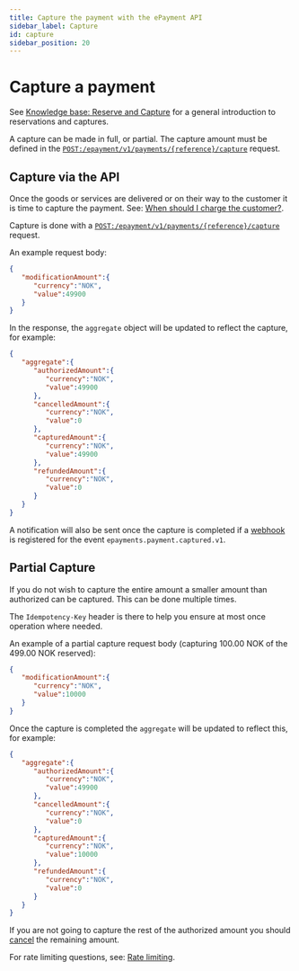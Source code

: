 ```yaml
---
title: Capture the payment with the ePayment API
sidebar_label: Capture
id: capture
sidebar_position: 20
---
```


# Capture a payment

See
[Knowledge base: Reserve and Capture](https://developer.vippsmobilepay.com/docs/knowledge-base/reserve-and-capture)
for a general introduction to reservations and captures.

A capture can be made in full, or partial.
The capture amount must be defined in the
[`POST:/epayment/v1/payments/{reference}/capture`][capture-payment-endpoint]
request.

## Capture via the API

Once the goods or services are delivered or on their way to the customer it is time to capture the payment.
See:
[When should I charge the customer?](https://developer.vippsmobilepay.com/docs/knowledge-base/reserve-and-capture/#when-should-i-charge-the-customer).

Capture is done with a
[`POST:/epayment/v1/payments/{reference}/capture`][capture-payment-endpoint]
request.

An example request body:

```json
{
   "modificationAmount":{
      "currency":"NOK",
      "value":49900
   }
}
```

In the response, the `aggregate` object will be updated to reflect the capture, for example:

```json
{
   "aggregate":{
      "authorizedAmount":{
         "currency":"NOK",
         "value":49900
      },
      "cancelledAmount":{
         "currency":"NOK",
         "value":0
      },
      "capturedAmount":{
         "currency":"NOK",
         "value":49900
      },
      "refundedAmount":{
         "currency":"NOK",
         "value":0
      }
   }
}
```

A notification will also be sent once the capture is completed if a
[webhook](../features/webhooks.md) is registered for the event `epayments.payment.captured.v1`.

## Partial Capture

If you do not wish to capture the entire amount a smaller amount than authorized can be captured. This can be done multiple times.

The `Idempotency-Key` header is there to help you ensure at most once operation where needed.

An example of a partial capture request body (capturing 100.00 NOK of the 499.00 NOK reserved):

```json
{
   "modificationAmount":{
      "currency":"NOK",
      "value":10000
   }
}
```

Once the capture is completed the `aggregate` will be updated to reflect this, for example:

```json
{
   "aggregate":{
      "authorizedAmount":{
         "currency":"NOK",
         "value":49900
      },
      "cancelledAmount":{
         "currency":"NOK",
         "value":0
      },
      "capturedAmount":{
         "currency":"NOK",
         "value":10000
      },
      "refundedAmount":{
         "currency":"NOK",
         "value":0
      }
   }
}
```

If you are not going to capture the rest of the authorized amount you should
[cancel](cancel.md#cancel-after-a-partial-capture) the remaining amount.


For rate limiting questions, see:
[Rate limiting](../#rate-limiting).

[capture-payment-endpoint]: https://developer.vippsmobilepay.com/api/epayment#tag/AdjustPayments/operation/capturePayment
